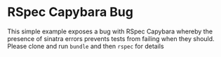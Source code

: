 RSpec Capybara Bug
==========================

This simple example exposes a bug with RSpec Capybara whereby the presence of sinatra errors prevents tests from failing when they should.  Please clone and run `bundle` and then `rspec` for details
